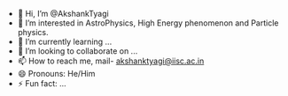 - 👋 Hi, I’m @AkshankTyagi
- 👀 I’m interested in AstroPhysics, High Energy phenomenon and Particle physics.
- 🌱 I’m currently learning ...
- 💞️ I’m looking to collaborate on ...
- 📫 How to reach me, mail- akshanktyagi@iisc.ac.in
- 😄 Pronouns: He/Him
- ⚡ Fun fact: ...

<!---
AkshankTyagi/AkshankTyagi is a ✨ special ✨ repository because its `README.md` (this file) appears on your GitHub profile.
You can click the Preview link to take a look at your changes.
--->
